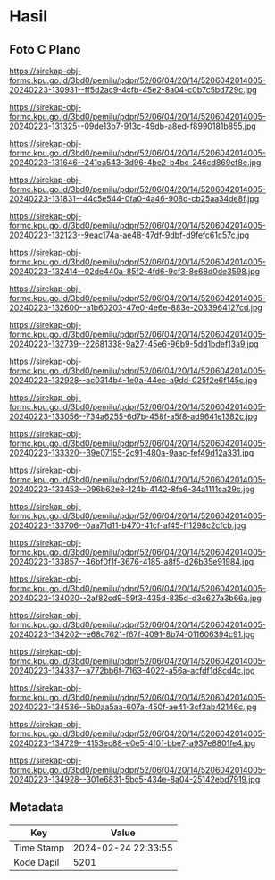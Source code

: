 # Hasil

## Foto C Plano

https://sirekap-obj-formc.kpu.go.id/3bd0/pemilu/pdpr/52/06/04/20/14/5206042014005-20240223-130931--ff5d2ac9-4cfb-45e2-8a04-c0b7c5bd729c.jpg

https://sirekap-obj-formc.kpu.go.id/3bd0/pemilu/pdpr/52/06/04/20/14/5206042014005-20240223-131325--09de13b7-913c-49db-a8ed-f8990181b855.jpg

https://sirekap-obj-formc.kpu.go.id/3bd0/pemilu/pdpr/52/06/04/20/14/5206042014005-20240223-131646--241ea543-3d96-4be2-b4bc-246cd869cf8e.jpg

https://sirekap-obj-formc.kpu.go.id/3bd0/pemilu/pdpr/52/06/04/20/14/5206042014005-20240223-131831--44c5e544-0fa0-4a46-908d-cb25aa34de8f.jpg

https://sirekap-obj-formc.kpu.go.id/3bd0/pemilu/pdpr/52/06/04/20/14/5206042014005-20240223-132123--9eac174a-ae48-47df-9dbf-d9fefc61c57c.jpg

https://sirekap-obj-formc.kpu.go.id/3bd0/pemilu/pdpr/52/06/04/20/14/5206042014005-20240223-132414--02de440a-85f2-4fd6-9cf3-8e68d0de3598.jpg

https://sirekap-obj-formc.kpu.go.id/3bd0/pemilu/pdpr/52/06/04/20/14/5206042014005-20240223-132600--a1b60203-47e0-4e6e-883e-2033964127cd.jpg

https://sirekap-obj-formc.kpu.go.id/3bd0/pemilu/pdpr/52/06/04/20/14/5206042014005-20240223-132739--22681338-9a27-45e6-96b9-5dd1bdef13a9.jpg

https://sirekap-obj-formc.kpu.go.id/3bd0/pemilu/pdpr/52/06/04/20/14/5206042014005-20240223-132928--ac0314b4-1e0a-44ec-a9dd-025f2e6f145c.jpg

https://sirekap-obj-formc.kpu.go.id/3bd0/pemilu/pdpr/52/06/04/20/14/5206042014005-20240223-133056--734a6255-6d7b-458f-a5f8-ad9641e1382c.jpg

https://sirekap-obj-formc.kpu.go.id/3bd0/pemilu/pdpr/52/06/04/20/14/5206042014005-20240223-133320--39e07155-2c91-480a-9aac-fef49d12a331.jpg

https://sirekap-obj-formc.kpu.go.id/3bd0/pemilu/pdpr/52/06/04/20/14/5206042014005-20240223-133453--096b62e3-124b-4142-8fa6-34a1111ca29c.jpg

https://sirekap-obj-formc.kpu.go.id/3bd0/pemilu/pdpr/52/06/04/20/14/5206042014005-20240223-133706--0aa71d11-b470-41cf-af45-ff1298c2cfcb.jpg

https://sirekap-obj-formc.kpu.go.id/3bd0/pemilu/pdpr/52/06/04/20/14/5206042014005-20240223-133857--46bf0f1f-3676-4185-a8f5-d26b35e91984.jpg

https://sirekap-obj-formc.kpu.go.id/3bd0/pemilu/pdpr/52/06/04/20/14/5206042014005-20240223-134020--2af82cd9-59f3-435d-835d-d3c627a3b66a.jpg

https://sirekap-obj-formc.kpu.go.id/3bd0/pemilu/pdpr/52/06/04/20/14/5206042014005-20240223-134202--e68c7621-f67f-4091-8b74-011606394c91.jpg

https://sirekap-obj-formc.kpu.go.id/3bd0/pemilu/pdpr/52/06/04/20/14/5206042014005-20240223-134337--a772bb6f-7163-4022-a56a-acfdf1d8cd4c.jpg

https://sirekap-obj-formc.kpu.go.id/3bd0/pemilu/pdpr/52/06/04/20/14/5206042014005-20240223-134536--5b0aa5aa-607a-450f-ae41-3cf3ab42146c.jpg

https://sirekap-obj-formc.kpu.go.id/3bd0/pemilu/pdpr/52/06/04/20/14/5206042014005-20240223-134729--4153ec88-e0e5-4f0f-bbe7-a937e8801fe4.jpg

https://sirekap-obj-formc.kpu.go.id/3bd0/pemilu/pdpr/52/06/04/20/14/5206042014005-20240223-134928--301e6831-5bc5-434e-8a04-25142ebd7919.jpg


## Metadata

| Key        | Value               |
| ---------- | ------------------- |
| Time Stamp | 2024-02-24 22:33:55 |
| Kode Dapil | 5201                |



